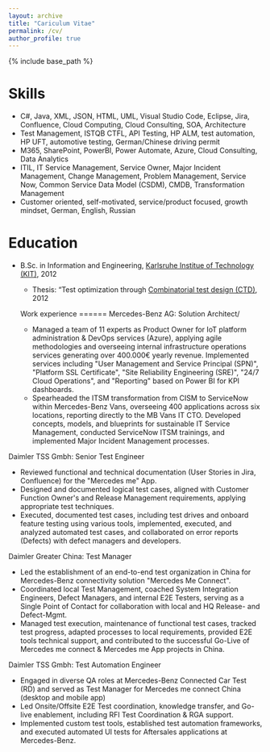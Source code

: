 ```yaml
---
layout: archive
title: "Cariculum Vitae"
permalink: /cv/
author_profile: true
---
```


{% include base_path %}

# Skills
* C#, Java, XML, JSON, HTML, UML, Visual Studio Code, Eclipse, Jira, Confluence, Cloud Computing, Cloud Consulting, SOA, Architecture
* Test Management, ISTQB CTFL, API Testing, HP ALM, test automation, HP UFT, automotive testing, German/Chinese driving permit   
* M365, SharePoint, PowerBI, Power Automate, Azure, Cloud Consulting, Data Analytics
* ITIL, IT Service Management, Service Owner, Major Incident Management, Change Management, Problem Management, Service Now, Common Service Data Model (CSDM), CMDB, Transformation Management
* Customer oriented, self-motivated, service/product focused, growth mindset, German, English, Russian

Education
======
* B.Sc. in Information and Engineering, [Karlsruhe Institue of Technology (KIT)](https://www.kit.edu/english/, "Karlsruhe Institute of Technology"), 2012
  * Thesis: “Test optimization through [Combinatorial test design (CTD)](https://www.ibm.com/downloads/cas/GANDBVKQ, "Combinatorial test design (CTD)"), 2012
  
  Work experience
======
Mercedes-Benz AG: Solution Architect/
  * Managed a team of 11 experts as Product Owner for IoT platform administration & DevOps services (Azure), applying agile methodologies and overseeing internal infrastructure operations services generating over 400.000€ yearly revenue. Implemented services including "User Management and Service Principal (SPN)", "Platform SSL Certificate", "Site Reliability Engineering (SRE)", "24/7 Cloud Operations", and "Reporting" based on Power BI for KPI dashboards.
  * Spearheaded the ITSM transformation from CISM to ServiceNow within Mercedes-Benz Vans, overseeing 400 applications across six locations, reporting directly to the MB Vans IT CTO. Developed concepts, models, and blueprints for sustainable IT Service Management, conducted ServiceNow ITSM trainings, and implemented Major Incident Management processes.

Daimler TSS Gmbh: Senior Test Engineer
  * Reviewed functional and technical documentation (User Stories in Jira, Confluence) for the "Mercedes me" App.
  * Designed and documented logical test cases, aligned with Customer Function Owner's and Release Management requirements, applying appropriate test techniques.
  * Executed, documented test cases, including test drives and onboard feature testing using various tools, implemented, executed, and analyzed automated test cases, and collaborated on error reports (Defects) with defect managers and developers.
  
Daimler Greater China: Test Manager
  * Led the establishment of an end-to-end test organization in China for Mercedes-Benz connectivity solution "Mercedes Me Connect".
  * Coordinated local Test Management, coached System Integration Engineers, Defect Managers, and internal E2E Testers, serving as a Single Point of Contact for collaboration with local and HQ Release- and Defect-Mgmt.
  * Managed test execution, maintenance of functional test cases, tracked test progress, adapted processes to local requirements, provided E2E tools technical support, and contributed to the successful Go-Live of Mercedes me connect & Mercedes me App projects in China.

Daimler TSS Gmbh: Test Automation Engineer
  * Engaged in diverse QA roles at Mercedes-Benz Connected Car Test (RD) and served as Test Manager for Mercedes me connect China (desktop and mobile app)
  * Led Onsite/Offsite E2E Test coordination, knowledge transfer, and Go-live enablement, including RFI Test Coordination & RGA support.
  * Implemented custom test tools, established test automation frameworks, and executed automated UI tests for Aftersales applications at Mercedes-Benz.
  